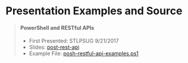 # **Presentation Examples and Source**

> #### PowerShell and RESTful APIs
>
> * First Presented: STLPSUG 9/21/2017
> * Slides: [post-rest-api](http://slides.com/kenmaglio/posh-rest-api)
> * Example File:  [posh-restful-api-examples.ps1](https://github.com/kenmaglio/presentations/blob/master/posh-restful-api-examples.ps1)


